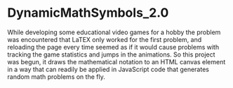 # DynamicMathSymbols_2.0
While developing some educational video games for a hobby the problem was encountered that LaTEX only worked for the first problem, and reloading the page every time seemed as if it would cause problems with tracking the game statistics and jumps in the animations. So this project was begun, it draws the mathematical notation to an HTML canvas element in a way that can readily be applied in JavaScript code that generates random math problems on the fly.
